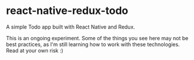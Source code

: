 # react-native-redux-todo

A simple Todo app built with React Native and Redux.

This is an ongoing experiment. Some of the things you see here may not be best practices, as I'm still learning how to work with these technologies. Read at your own risk :)
